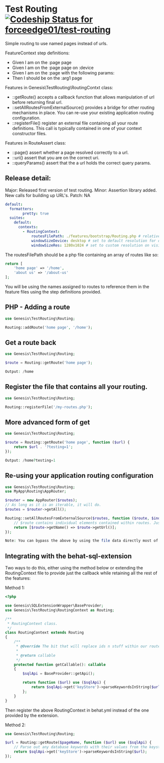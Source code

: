 Test Routing [ ![Codeship Status for forceedge01/test-routing](https://app.codeship.com/projects/2ff83fb0-1a47-0136-0f11-2a3b31bf5093/status?branch=master)](https://app.codeship.com/projects/284254)
============

Simple routing to use named pages instead of urls.

FeatureContext step definitions:
- Given I am on the :page page
- Given I am on the :page page on :device
- Given I am on the :page with the following params:
- Then I should be on the :arg1 page

Features in Genesis\TestRouting\RoutingContxt class:
- ::getRoute() accepts a callback function that allows manipulation of url before returning final url.
- ::setAllRoutesFromExternalSource() provides a bridge for other routing mechanisms in place. You can re-use your existing application routing configuration.
- ::registerFile() register an external file containing all your route definitions. This call is typically contained in one of your context constructor files.

Features in RouteAssert class:
- ::page() assert whether a page resolved correctly to a url.
- ::uri() assert that you are on the correct uri.
- ::queryParams() assert that the a url holds the correct query params.

Release detail:
---------------
Major: Released first version of test routing.
Minor: Assertion library added. New calls for building up URL's.
Patch: NA

```yml
default:
  formatters:
        pretty: true
  suites:
    default:
      contexts:
        - RoutingContext:
            routesFilePath: ./features/bootstrap/Routing.php # relative path.
            windowSizeDevice: desktop # set to default resolution for device on visit.
            windowSizeRes: 1280x1024 # set to custom resolution on visit.
```

The routesFilePath should be a php file containing an array of routes like so:

```php
return [
    'home page' => '/home',
    'about us' => '/about-us'
];
```

You will be using the names assigned to routes to reference them in the feature files using the step definitions provided.

PHP - Adding a route
---------------

```php
use Genesis\TestRouting\Routing;

Routing::addRoute('home page', '/home');
```

Get a route back
----------------

```php
use Genesis\TestRouting\Routing;

$route = Routing::getRoute('home page');

Output: /home
```

Register the file that contains all your routing.
------------------------------------------------

```php
use Genesis\TestRouting\Routing;

Routing::registerFile('/my-routes.php');
```

More advanced form of get
-------------------------

```php
use Genesis\TestRouting\Routing;

$route = Routing::getRoute('home page', function ($url) {
    return $url . '?testing=1';
});

Output: /home?testing=1
```

Re-using your application routing configuration
-----------------------------------------------

```php
use Genesis\TestRouting\Routing;
use MyApp\Routing\AppRouter;

$router = new AppRouter($routes);
// As long as it is an iterable, it will do.
$routes = $router->getAll();

Routing::setAllRoutesFromExternalSource($routes, function ($route, $index) {
    // $route contains individual elements contained within routes. Just return the name and the url.
    return [$route->getName() => $route->getUrl()];
});

Note: You can bypass the above by using the file data directly most of the time.
```

Integrating with the behat-sql-extension
----------------------------------------

Two ways to do this, either using the method below or extending the RoutingContext file to provide just the callback
while retaining all the rest of the features:

Method 1:
```php
<?php

use Genesis\SQLExtensionWrapper\BaseProvider;
use Genesis\TestRouting\RoutingContext as Routing;

/**
 * RoutingContext class.
 */
class RoutingContext extends Routing
{
    /**
     * @Override The bit that will replace ids n stuff within our routes.
     *
     * @return callable
     */
    protected function getCallable(): callable
    {
        $sqlApi = BaseProvider::getApi();

        return function ($url) use ($sqlApi) {
            return $sqlApi->get('keyStore')->parseKeywordsInString($url);
        };
    }
}

```

Then register the above RoutingContext in behat.yml instead of the one provided by the extension.

Method 2:

```php
use Genesis\TestRouting\Routing;

$url = Routing::getRoute($pageName, function ($url) use ($sqlApi) {
    // Parse out any database keywords with their values from the keystore for dynamic URLs.
    return $sqlApi->get('keyStore')->parseKeywordsInString($url);
});
```
